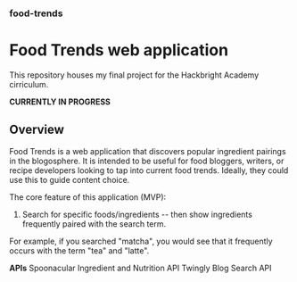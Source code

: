 ### food-trends
# Food Trends web application

This repository houses my final project for the Hackbright Academy cirriculum.

__CURRENTLY IN PROGRESS__

## Overview
Food Trends is a web application that discovers popular ingredient pairings in 
the blogosphere. It is intended to be useful for food bloggers, writers, or 
recipe developers looking to tap into current food trends. Ideally, they could 
use this to guide content choice.

The core feature of this application (MVP):
1) Search for specific foods/ingredients -- then show ingredients frequently 
    paired with the search term.

For example, if you searched "matcha", you would see that it frequently occurs 
with the term "tea" and "latte".

__APIs__
Spoonacular Ingredient and Nutrition API
Twingly Blog Search API